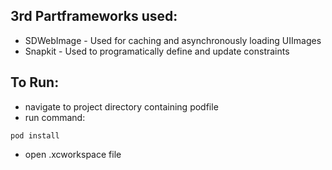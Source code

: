 ## 3rd Partframeworks used:
- SDWebImage - Used for caching and asynchronously loading UIImages
- Snapkit - Used to programatically define and update constraints 

## To Run:
- navigate to project directory containing podfile
- run command:
```
pod install

```
- open .xcworkspace file
